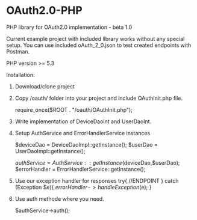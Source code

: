 OAuth2.0-PHP
============

PHP library for OAuth2.0 implementation - beta 1.0

Current example project with included library works without any special setup. You can use included oAuth_2_0.json to test created endpoints with Postman.

PHP version >= 5.3

Installation:

1. Download/clone project
2. Copy /oauth/ folder into your project and include OAuthInit.php file.

    require_once($ROOT . "/oauth/OAuthInit.php");

3. Write implementation of DeviceDaoInt and UserDaoInt.

4. Setup AuthService and ErrorHandlerService instances

    $deviceDao = DeviceDaoImpl::getInstance();
    $userDao = UserDaoImpl::getInstance();
    
    $authService = AuthService::getInstance($deviceDao,$userDao);
    $errorHandler = ErrorHandlerService::getInstance();

5. Use our exception handler for responses
    try{
      //ENDPOINT
    } catch (Exception $e){
            $errorHandler->handleException($e);
    }

6. Use auth methode where you need.

    $authService->auth();
    
